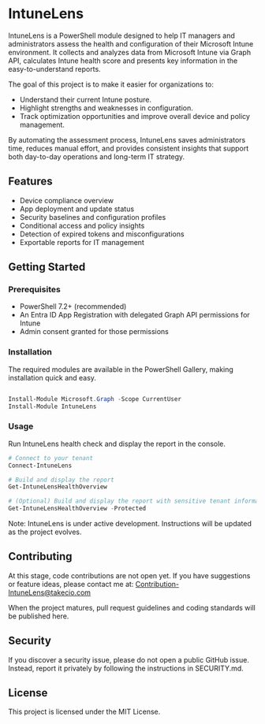 # IntuneLens

IntuneLens is a PowerShell module designed to help IT managers and administrators assess the health and configuration of their Microsoft Intune environment. It collects and analyzes data from Microsoft Intune via Graph API, calculates Intune health score and presents key information in the easy-to-understand reports.

The goal of this project is to make it easier for organizations to:  
- Understand their current Intune posture.  
- Highlight strengths and weaknesses in configuration.  
- Track optimization opportunities and improve overall device and policy management. 

By automating the assessment process, IntuneLens saves administrators time, reduces manual effort, and provides consistent insights that support both day-to-day operations and long-term IT strategy.

## Features

- Device compliance overview  
- App deployment and update status  
- Security baselines and configuration profiles  
- Conditional access and policy insights  
- Detection of expired tokens and misconfigurations  
- Exportable reports for IT management

## Getting Started

### Prerequisites
- PowerShell 7.2+ (recommended)  
- An Entra ID App Registration with delegated Graph API permissions for Intune
- Admin consent granted for those permissions

### Installation
The required modules are available in the PowerShell Gallery, making installation quick and easy.

```powershell

Install-Module Microsoft.Graph -Scope CurrentUser
Install-Module IntuneLens

```

### Usage

Run IntuneLens health check and display the report in the console.

```powershell
# Connect to your tenant
Connect-IntuneLens

# Build and display the report
Get-IntuneLensHealthOverview

# (Optional) Build and display the report with sensitive tenant information masked
Get-IntuneLensHealthOverview -Protected

```

Note: IntuneLens is under active development. Instructions will be updated as the project evolves.

## Contributing

At this stage, code contributions are not open yet.
If you have suggestions or feature ideas, please contact me at: Contribution-IntuneLens@takecio.com

When the project matures, pull request guidelines and coding standards will be published here.

## Security

If you discover a security issue, please do not open a public GitHub issue.
Instead, report it privately by following the instructions in SECURITY.md.

## License

This project is licensed under the MIT License.
